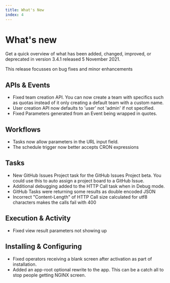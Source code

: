 ```yaml
---
title: What's New
index: 4
---
```


# What's new

Get a quick overview of what has been added, changed, improved, or deprecated in version 3.4.1 released 5 November 2021.

This release focusses on bug fixes and minor enhancements

## APIs & Events

- Fixed team creation API. You can now create a team with specifics such as quotas instead of it only creating a default team with a custom name.
- User creation API now defaults to 'user' not 'admin' if not specified.
- Fixed Parameters generated from an Event being wrapped in quotes.

## Workflows

- Tasks now allow parameters in the URL input field.
- The schedule trigger now better accepts CRON expressions

## Tasks

- New GitHub Issues Project task for the GitHub Issues Project beta. You could use this to auto assign a project board to a GitHub Issue.
- Additional debugging added to the HTTP Call task when in Debug mode.
- GitHub Tasks were returning some results as double encoded JSON
- Incorrect "Content-Length" of HTTP Call size calculated for utf8 characters makes the calls fail with 400

## Execution & Activity

- Fixed view result parameters not showing up

## Installing & Configuring

- Fixed operators receiving a blank screen after activation as part of installation.
- Added an app-root optional rewrite to the app. This can be a catch all to stop people getting NGINX screen.

